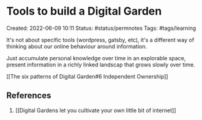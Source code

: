 # Tools to build a Digital Garden
Created: 2022-06-09 10:11
Status: #status/permnotes 
Tags: #tags/learning 

It's not about specific tools (wordpress, gatsby, etc), it's a different way of thinking about our online behaviour around information. 

Just accumulate personal knowledge over time in an explorable space, present information in a richly linked landscap that grows slowly over time. 

[[The six patterns of Digital Garden#6 Independent Ownership]]

## References
1. [[Digital Gardens let you cultivate your own little bit of internet]]
